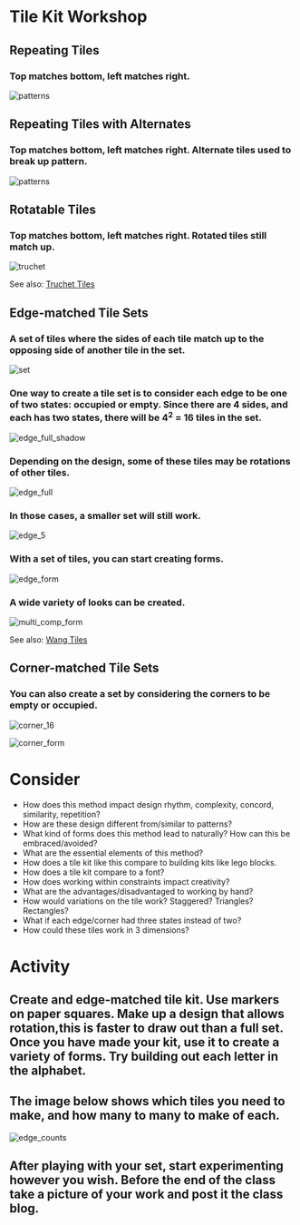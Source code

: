 # Tile Kit Workshop

## Repeating Tiles

### Top matches bottom, left matches right.

![patterns](./tile_workshop/patterns.png)

## Repeating Tiles with Alternates

### Top matches bottom, left matches right. Alternate tiles used to break up pattern.

![patterns](./tile_workshop/patterns_alt.png)

## Rotatable Tiles

### Top matches bottom, left matches right. Rotated tiles still match up.

![truchet](./tile_workshop/patterns_truchet.png)

See also: [Truchet Tiles](https://en.wikipedia.org/wiki/Truchet_tiles)

## Edge-matched Tile Sets

### A set of tiles where the sides of each tile match up to the opposing side of another tile in the set. 

![set](./tile_workshop/patterns_set.png)

### One way to create a tile set is to consider each edge to be one of two states: occupied or empty. Since there are 4 sides, and each has two states, there will be 4<sup>2</sup> = 16 tiles in the set.

![edge_full_shadow](./tile_workshop/edge_full_shadow.png)

### Depending on the design, some of these tiles may be rotations of other tiles.

![edge_full](./tile_workshop/edge_full.png)

### In those cases, a smaller set will still work.

![edge_5](./tile_workshop/edge_5.png)

### With a set of tiles, you can start creating forms.

![edge_form](./tile_workshop/edge_form.png)


### A wide variety of looks can be created.

![multi_comp_form](./tile_workshop/multi_comp_form.png)

See also: [Wang Tiles](https://en.wikipedia.org/wiki/Wang_tile)



## Corner-matched Tile Sets

### You can also create a set by considering the corners to be empty or occupied.

![corner_16](./tile_workshop/corner_16.png)


![corner_form](./tile_workshop/corner_form.png)





# Consider
- How does this method impact design rhythm, complexity, concord, similarity, repetition?
- How are these design different from/similar to patterns?
- What kind of forms does this method lead to naturally? How can this be embraced/avoided?
- What are the essential elements of this method?
- How does a tile kit like this compare to building kits like lego blocks.
- How does a tile kit compare to a font?
- How does working within constraints impact creativity?
- What are the advantages/disadvantaged to working by hand?
- How would variations on the tile work? Staggered? Triangles? Rectangles?
- What if each edge/corner had three states instead of two?
- How could these tiles work in 3 dimensions?


# Activity

## Create and edge-matched tile kit. Use markers on paper squares. Make up a design that allows rotation,this is faster to draw out than a full set. Once you have made your kit, use it to create a variety of forms. Try building out each letter in the alphabet. 

##  The image below shows which tiles you need to make, and how many to many to make of each.
![edge_counts](./tile_workshop/edge_counts.png)

## After playing with your set, start experimenting however you wish. Before the end of the class take a picture of your work and post it the class blog.


